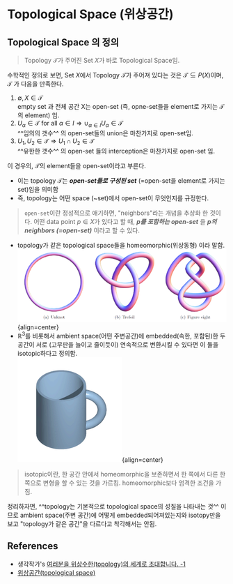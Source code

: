 # Topological Space (위상공간)

## Topological Space 의 정의

> Topology $\mathcal{T}$가 주어진 Set $X$가 바로 Topological Space임.

수학적인 정의로 보면, Set $X$에서 Topology $\mathcal{T}$가 주어져 있다는 것은 $\mathcal{T} \subseteq P(X)$이며, $\mathcal{T}$ 가 다음을 만족한다.

1. $\emptyset, X \in \mathcal{T}$  
    empty set 과 전체 공간 X는 open-set (즉, opne-set들을 element로 가지는 $\mathcal{T}$의 element) 임.
2. $U_\alpha \in \mathcal{T} \text{ for all }\alpha \in I \Rightarrow \cup_{\alpha \in I}U_\alpha \in \mathcal{T}$  
    ^^임의의 갯수^^ 의 open-set들의 union은 마찬가지로 open-set임.
3. $U_1, U_2 \in \mathcal{T} \Rightarrow U_1 \cap U_2 \in \mathcal{T}$  
    ^^유한한 갯수^^ 의 open-set 들의 interception은 마찬가지로 open-set 임.

이 경우의, $\mathcal{T}$의 element들을 open-set이라고 부른다. 

* 이는 topology $\mathcal{T}$는 ***open-set들로 구성된 set*** (=open-set을 element로 가지는 set)임을 의미함 
* 즉, topology는 어떤 space (~set)에서 open-set이 무엇인지를 규정한다.

> `open-set`이란 정성적으로 애기하면, "neighbors"라는 개념을 추상화 한 것이다. 어떤 data point $p\in X$가 있다고 할 때, ***$p$를 포함하는 open-set*** 을 ***$p$의 neighbors (=open-set)*** 이라고 할 수 있다.

* topology가 같은 topological space들을 homeomorphic(위상동형) 이라 말함.  
![](../img/ch07/homeomorphic.png){align=center}
* $\mathbb{R}^3$를 비롯해서 ambient space(어떤 주변공간)에 embedded(속한, 포함된)한 두 공간이 서로 (고무판을 늘이고 줄이듯이) 연속적으로 변환시킬 수 있다면 이 둘을 isotopic하다고 정의함.  
![](../img/ch07/Mug_and_Torus_morph.gif){align=center}

> isotopic이란, 한 공간 안에서 homeomorphic을 보존하면서 한 쪽에서 다른 한 쪽으로 변형을 할 수 있는 것을 가르킴. homeomorphic보다 엄격한 조건을 가짐. 

정리하자면, ^^topology는 기본적으로 topological space의 성질을 나타내는 것^^ 이므로 ambient space(주변 공간)에 어떻게 embedded되어져있는지와
 isotopy만을 보고 "topology가 같은 공간"을 다르다고 착각해서는 안됨. 

## References

* 생각작가's [여러분을 위상수한(topology)의 세계로 초대합니다. -1](https://m.blog.naver.com/PostView.nhn?isHttpsRedirect=true&blogId=khsamuel&logNo=221395058280&categoryNo=85&proxyReferer=)
* [위상공간(topological space)](https://mathlyblog.wordpress.com/2015/11/03/%ec%9c%84%ec%83%81%ea%b3%b5%ea%b0%84topological-space/)